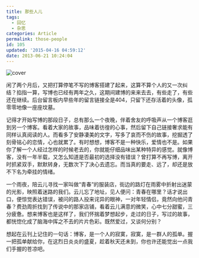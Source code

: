 ```yaml
---
title: 那些人儿
tags:
  - 回忆
  - 杂思
categories: Article
permalink: those-people
id: 105
updated: '2015-04-16 04:59:12'
date: 2013-06-21 10:24:04
---
```


![cover](https://cat.yufan.me/cats/20130621021738.jpg)


闲了两个月后，又把打算停笔不写的博客搭建了起来，这算不算个人的又一次纠结？掐指一算，写博也已经有两年之久，这期间建博的来来去去，有些走了，有些还在继续。后台留言板内早些年的留言链接全是404，只留下还存活着的头像，孤零零地像一座座坟墓。

<!--more-->

记得才开始写博的那段日子，总有那么一个夜晚，伴着舍友的呼吸声从一个博客逛到另一个博客。看着大家的故事，品味着彷徨的心事，然后留下自己链接奢求能有同样认真阅读的人。而看多了安静凄美的文字，写多了哀而不伤的故事，挖掘透了刻骨铭心的恋情，心也就累了。有时想想，博客不是一种快乐，爱情也不是。如果你了解一个人经过怎样的时候老去的，你就能仔细品味出某种特异的感觉。就像博客，没有一年半载，又怎么知道是否最初的选择没有错误？曾打算不再写博，离开时抓紧双手，默默转身，无数次下了决心去遗忘。而当真的要走、远了，却还是放不下名为牵挂的情绪。

一个雨夜，陪云儿寻找一家叫做“青春”的服装店，街边的路灯在雨雾中折射出迷蒙的光影，映照着迷路的我们。云儿忘了地址，见人便问：青春在哪里？话才说出口，便惊觉表达错误，被问的路人投来诧异的眼神，一对年轻情侣，竟然向他问青春？费劲周折找到了传说中的那家店铺，看着云儿满意的微笑，心中七分甜蜜，三分疲惫。想来博客也是这样了，我们怀揣着梦想起步，走过的日子，写过的故事，都恍惚化成了脑海中挥之不去的片片色彩。既然爱过，又谈何分别？

想起在云刊上记住的一句话：博客，是一个人的寂寞，寂寞，是一群人的孤单。握一把孤单献给你，在这烈日炎炎的盛夏，趁着秋天还未到，你也许还能觉出一点我们手握的苍凉吧。
